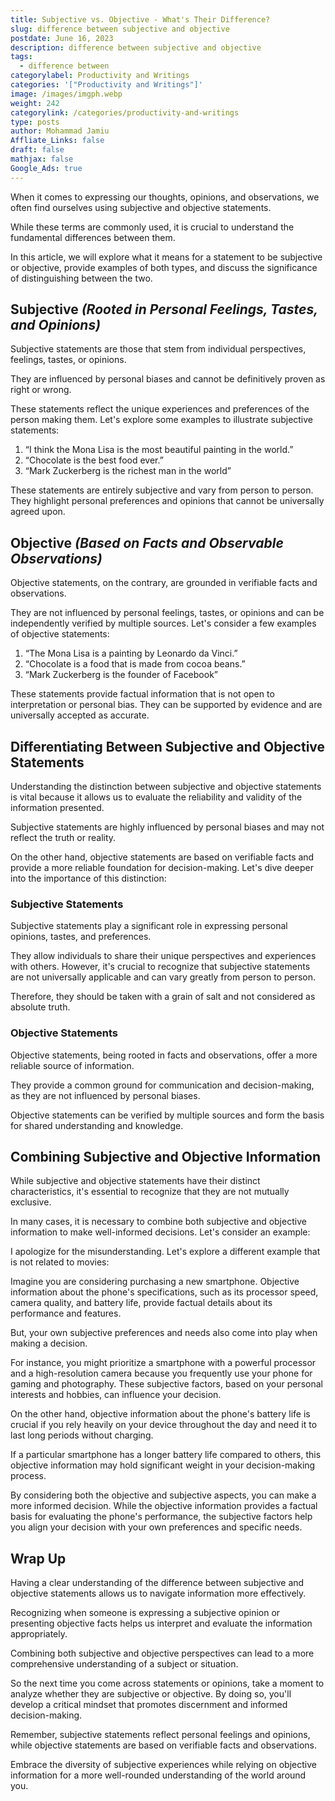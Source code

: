 ```yaml
---
title: Subjective vs. Objective - What's Their Difference?
slug: difference between subjective and objective
postdate: June 16, 2023
description: difference between subjective and objective
tags:
  - difference between
categorylabel: Productivity and Writings
categories: '["Productivity and Writings"]'
image: /images/imgph.webp
weight: 242
categorylink: /categories/productivity-and-writings
type: posts
author: Mohammad Jamiu
Affliate_Links: false
draft: false
mathjax: false
Google_Ads: true
---
```

When it comes to expressing our thoughts, opinions, and observations, we often find ourselves using subjective and objective statements. 

While these terms are commonly used, it is crucial to understand the fundamental differences between them. 

In this article, we will explore what it means for a statement to be subjective or objective, provide examples of both types, and discuss the significance of distinguishing between the two.

## **Subjective *(Rooted in Personal Feelings, Tastes, and Opinions)***

Subjective statements are those that stem from individual perspectives, feelings, tastes, or opinions. 

They are influenced by personal biases and cannot be definitively proven as right or wrong. 

These statements reflect the unique experiences and preferences of the person making them. Let's explore some examples to illustrate subjective statements:

1. “I think the Mona Lisa is the most beautiful painting in the world.”
2. “Chocolate is the best food ever.”
3. “Mark Zuckerberg is the richest man in the world”

These statements are entirely subjective and vary from person to person. They highlight personal preferences and opinions that cannot be universally agreed upon.

## **Objective *(Based on Facts and Observable Observations)***

Objective statements, on the contrary, are grounded in verifiable facts and observations. 

They are not influenced by personal feelings, tastes, or opinions and can be independently verified by multiple sources. Let's consider a few examples of objective statements:

1. “The Mona Lisa is a painting by Leonardo da Vinci.”
2. “Chocolate is a food that is made from cocoa beans.”
3. “Mark Zuckerberg is the founder of Facebook”

These statements provide factual information that is not open to interpretation or personal bias. They can be supported by evidence and are universally accepted as accurate.

## **Differentiating Between Subjective and Objective Statements**

Understanding the distinction between subjective and objective statements is vital because it allows us to evaluate the reliability and validity of the information presented. 

Subjective statements are highly influenced by personal biases and may not reflect the truth or reality. 

On the other hand, objective statements are based on verifiable facts and provide a more reliable foundation for decision-making. Let's dive deeper into the importance of this distinction:

### **Subjective Statements**

Subjective statements play a significant role in expressing personal opinions, tastes, and preferences. 

They allow individuals to share their unique perspectives and experiences with others. However, it's crucial to recognize that subjective statements are not universally applicable and can vary greatly from person to person. 

Therefore, they should be taken with a grain of salt and not considered as absolute truth.

### **Objective Statements**

Objective statements, being rooted in facts and observations, offer a more reliable source of information. 

They provide a common ground for communication and decision-making, as they are not influenced by personal biases. 

Objective statements can be verified by multiple sources and form the basis for shared understanding and knowledge.

## **Combining Subjective and Objective Information**

While subjective and objective statements have their distinct characteristics, it's essential to recognize that they are not mutually exclusive. 

In many cases, it is necessary to combine both subjective and objective information to make well-informed decisions. Let's consider an example:

I apologize for the misunderstanding. Let's explore a different example that is not related to movies:

Imagine you are considering purchasing a new smartphone. Objective information about the phone's specifications, such as its processor speed, camera quality, and battery life, provide factual details about its performance and features. 

But, your own subjective preferences and needs also come into play when making a decision.

For instance, you might prioritize a smartphone with a powerful processor and a high-resolution camera because you frequently use your phone for gaming and photography. These subjective factors, based on your personal interests and hobbies, can influence your decision.

On the other hand, objective information about the phone's battery life is crucial if you rely heavily on your device throughout the day and need it to last long periods without charging. 

If a particular smartphone has a longer battery life compared to others, this objective information may hold significant weight in your decision-making process.

By considering both the objective and subjective aspects, you can make a more informed decision. While the objective information provides a factual basis for evaluating the phone's performance, the subjective factors help you align your decision with your own preferences and specific needs.

## **Wrap Up**

Having a clear understanding of the difference between subjective and objective statements allows us to navigate information more effectively. 

Recognizing when someone is expressing a subjective opinion or presenting objective facts helps us interpret and evaluate the information appropriately. 

Combining both subjective and objective perspectives can lead to a more comprehensive understanding of a subject or situation.

So the next time you come across statements or opinions, take a moment to analyze whether they are subjective or objective. By doing so, you'll develop a critical mindset that promotes discernment and informed decision-making.

Remember, subjective statements reflect personal feelings and opinions, while objective statements are based on verifiable facts and observations. 

Embrace the diversity of subjective experiences while relying on objective information for a more well-rounded understanding of the world around you.